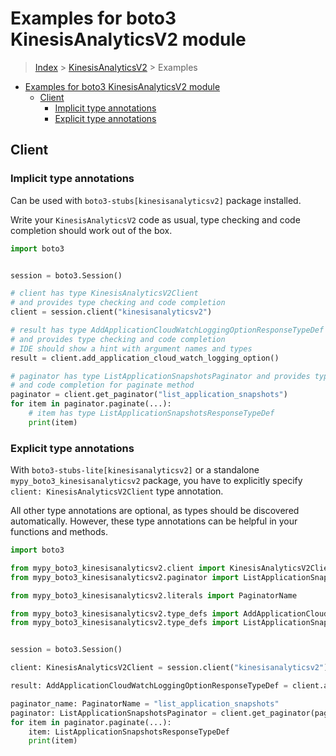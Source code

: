 <a id="examples-for-boto3-kinesisanalyticsv2-module"></a>

# Examples for boto3 KinesisAnalyticsV2 module

> [Index](../README.md) > [KinesisAnalyticsV2](./README.md) > Examples

- [Examples for boto3 KinesisAnalyticsV2 module](#examples-for-boto3-kinesisanalyticsv2-module)
  - [Client](#client)
    - [Implicit type annotations](#implicit-type-annotations)
    - [Explicit type annotations](#explicit-type-annotations)

<a id="client"></a>

## Client

<a id="implicit-type-annotations"></a>

### Implicit type annotations

Can be used with `boto3-stubs[kinesisanalyticsv2]` package installed.

Write your `KinesisAnalyticsV2` code as usual, type checking and code
completion should work out of the box.

```python
import boto3


session = boto3.Session()

# client has type KinesisAnalyticsV2Client
# and provides type checking and code completion
client = session.client("kinesisanalyticsv2")

# result has type AddApplicationCloudWatchLoggingOptionResponseTypeDef
# and provides type checking and code completion
# IDE should show a hint with argument names and types
result = client.add_application_cloud_watch_logging_option()

# paginator has type ListApplicationSnapshotsPaginator and provides type checking
# and code completion for paginate method
paginator = client.get_paginator("list_application_snapshots")
for item in paginator.paginate(...):
    # item has type ListApplicationSnapshotsResponseTypeDef
    print(item)
```

<a id="explicit-type-annotations"></a>

### Explicit type annotations

With `boto3-stubs-lite[kinesisanalyticsv2]` or a standalone
`mypy_boto3_kinesisanalyticsv2` package, you have to explicitly specify
`client: KinesisAnalyticsV2Client` type annotation.

All other type annotations are optional, as types should be discovered
automatically. However, these type annotations can be helpful in your functions
and methods.

```python
import boto3

from mypy_boto3_kinesisanalyticsv2.client import KinesisAnalyticsV2Client
from mypy_boto3_kinesisanalyticsv2.paginator import ListApplicationSnapshotsPaginator

from mypy_boto3_kinesisanalyticsv2.literals import PaginatorName

from mypy_boto3_kinesisanalyticsv2.type_defs import AddApplicationCloudWatchLoggingOptionResponseTypeDef
from mypy_boto3_kinesisanalyticsv2.type_defs import ListApplicationSnapshotsResponseTypeDef


session = boto3.Session()

client: KinesisAnalyticsV2Client = session.client("kinesisanalyticsv2")

result: AddApplicationCloudWatchLoggingOptionResponseTypeDef = client.add_application_cloud_watch_logging_option()

paginator_name: PaginatorName = "list_application_snapshots"
paginator: ListApplicationSnapshotsPaginator = client.get_paginator(paginator_name)
for item in paginator.paginate(...):
    item: ListApplicationSnapshotsResponseTypeDef
    print(item)
```
